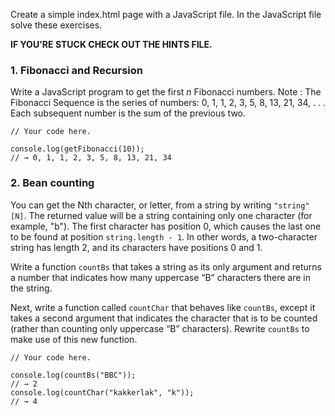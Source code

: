 
Create a simple index.html page with a JavaScript file. In the JavaScript file solve these exercises.

**IF YOU'RE STUCK CHECK OUT THE HINTS FILE.**

### 1. Fibonacci and Recursion

Write a JavaScript program to get the first *n* Fibonacci numbers.
Note : The Fibonacci Sequence is the series of numbers: 0, 1, 1, 2, 3, 5, 8, 13, 21, 34, . . . 
Each subsequent number is the sum of the previous two.

```
// Your code here.

console.log(getFibonacci(10));
// → 0, 1, 1, 2, 3, 5, 8, 13, 21, 34
```

### 2. Bean counting

You can get the Nth character, or letter, from a string by writing `"string"[N]`. The returned value will be a string containing only one character (for example, "b"). The first character has position 0, which causes the last one to be found at position `string.length - 1`. In other words, a two-character string has length 2, and its characters have positions 0 and 1.

Write a function `countBs` that takes a string as its only argument and returns a number that indicates how many uppercase “B” characters there are in the string.

Next, write a function called `countChar` that behaves like `countBs`, except it takes a second argument that indicates the character that is to be counted (rather than counting only uppercase “B” characters). Rewrite `countBs` to make use of this new function.

```
// Your code here.

console.log(countBs("BBC"));
// → 2
console.log(countChar("kakkerlak", "k"));
// → 4
```
